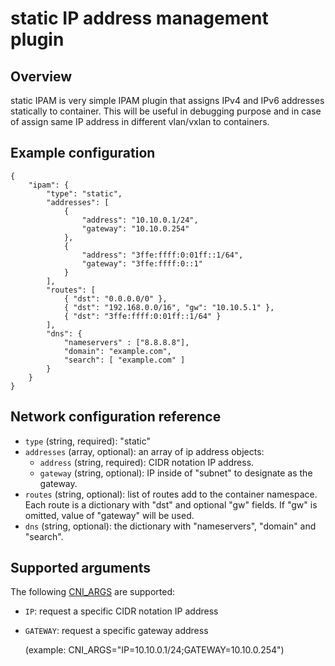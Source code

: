 # static IP address management plugin

## Overview

static IPAM is very simple IPAM plugin that assigns IPv4 and IPv6 addresses statically to container. This will be useful in debugging purpose and in case of assign same IP address in different vlan/vxlan to containers.


## Example configuration

```
{
	"ipam": {
		"type": "static",
		"addresses": [
			{
				"address": "10.10.0.1/24",
				"gateway": "10.10.0.254"
			},
			{
				"address": "3ffe:ffff:0:01ff::1/64",
				"gateway": "3ffe:ffff:0::1"
			}
		],
		"routes": [
			{ "dst": "0.0.0.0/0" },
			{ "dst": "192.168.0.0/16", "gw": "10.10.5.1" },
			{ "dst": "3ffe:ffff:0:01ff::1/64" }
		],
		"dns": {
			"nameservers" : ["8.8.8.8"],
			"domain": "example.com",
			"search": [ "example.com" ]
		}
	}
}
```

## Network configuration reference

* `type` (string, required): "static"
* `addresses` (array, optional): an array of ip address objects:
	* `address` (string, required): CIDR notation IP address.
	* `gateway` (string, optional): IP inside of "subnet" to designate as the gateway.
* `routes` (string, optional): list of routes add to the container namespace. Each route is a dictionary with "dst" and optional "gw" fields. If "gw" is omitted, value of "gateway" will be used.
* `dns` (string, optional): the dictionary with "nameservers", "domain" and "search".

## Supported arguments

The following [CNI_ARGS](https://github.com/containernetworking/cni/blob/master/SPEC.md#parameters) are supported:

* `IP`: request a specific CIDR notation IP address
* `GATEWAY`: request a specific gateway address

    (example: CNI_ARGS="IP=10.10.0.1/24;GATEWAY=10.10.0.254")
